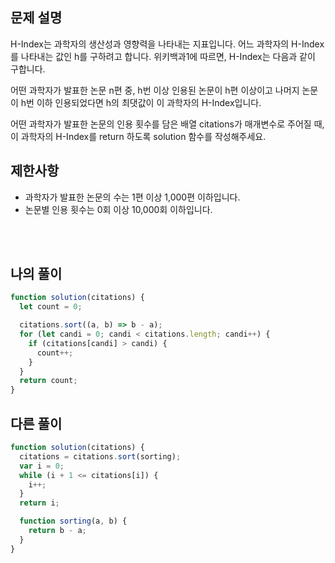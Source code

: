 ## 문제 설명

H-Index는 과학자의 생산성과 영향력을 나타내는 지표입니다. 어느 과학자의 H-Index를 나타내는 값인 h를 구하려고 합니다. 위키백과1에 따르면, H-Index는 다음과 같이 구합니다.

어떤 과학자가 발표한 논문 n편 중, h번 이상 인용된 논문이 h편 이상이고 나머지 논문이 h번 이하 인용되었다면 h의 최댓값이 이 과학자의 H-Index입니다.

어떤 과학자가 발표한 논문의 인용 횟수를 담은 배열 citations가 매개변수로 주어질 때, 이 과학자의 H-Index를 return 하도록 solution 함수를 작성해주세요.

## 제한사항

- 과학자가 발표한 논문의 수는 1편 이상 1,000편 이하입니다.
- 논문별 인용 횟수는 0회 이상 10,000회 이하입니다.

<br/>
<br/>

## 나의 풀이

```js
function solution(citations) {
  let count = 0;

  citations.sort((a, b) => b - a);
  for (let candi = 0; candi < citations.length; candi++) {
    if (citations[candi] > candi) {
      count++;
    }
  }
  return count;
}
```

## 다른 풀이

```js
function solution(citations) {
  citations = citations.sort(sorting);
  var i = 0;
  while (i + 1 <= citations[i]) {
    i++;
  }
  return i;

  function sorting(a, b) {
    return b - a;
  }
}
```
